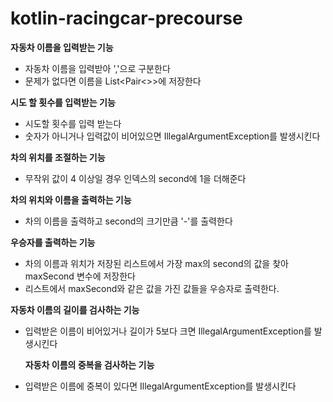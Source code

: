 # kotlin-racingcar-precourse

**자동차 이름을 입력받는 기능**
 - 자동차 이름을 입력받아 ','으로 구분한다
 - 문제가 없다면 이름을 List<Pair<>>에 저장한다

**시도 할 횟수를 입력받는 기능**
 - 시도할 횟수를 입력 받는다
 - 숫자가 아니거나 입력값이 비어있으면 IllegalArgumentException를 발생시킨다

**차의 위치를 조절하는 기능**
 - 무작위 값이 4 이상일 경우 인덱스의 second에  1을 더해준다

**차의 위치와 이름을 출력하는 기능**
 - 차의 이름을 출력하고 second의 크기만큼 '-'를 출력한다

**우승자를 출력하는 기능**
 - 차의 이름과 위치가 저장된 리스트에서 가장 max의 second의 값을 찾아 maxSecond 변수에 저장한다
 - 리스트에서 maxSecond와 같은 값을 가진 값들을 우승자로 출력한다.

**자동차 이름의 길이를 검사하는 기능**
- 입력받은 이름이 비어있거나 길이가 5보다 크면 IllegalArgumentException를 발생시킨다

  **자동차 이름의 중복을 검사하는 기능**
- 입력받은 이름에 중복이 있다면  IllegalArgumentException를 발생시킨다
